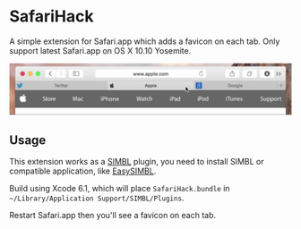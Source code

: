 SafariHack
==========

A simple extension for Safari.app which adds a favicon on each tab.
Only support latest Safari.app on OS X 10.10 Yosemite.

![SafariHack](SafariHack.gif)

Usage
-----

This extension works as a [SIMBL](http://www.culater.net/software/SIMBL/SIMBL.php) plugin, you need to install SIMBL or compatible application, like [EasySIMBL](https://github.com/norio-nomura/EasySIMBL).

Build using Xcode 6.1, which will place `SafariHack.bundle` in `~/Library/Application Support/SIMBL/Plugins`.

Restart Safari.app then you'll see a favicon on each tab.